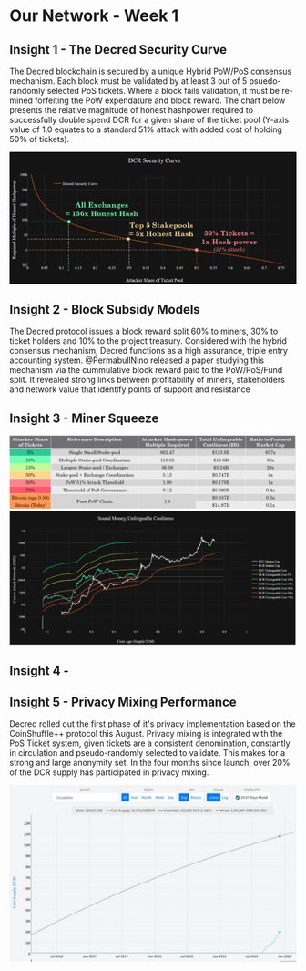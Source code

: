 # Our Network - Week 1

## Insight 1 - The Decred Security Curve
The Decred blockchain is secured by a unique Hybrid PoW/PoS consensus mechanism. Each block must be validated by at least 3 out of 5 psuedo-randomly selected PoS tickets. Where a block fails validation, it must be re-mined forfeiting the PoW expendature and block reward. The chart below presents the relative magnitude of honest hashpower required to successfully double spend DCR for a given share of the ticket pool (Y-axis value of 1.0 equates to a standard 51% attack with added cost of holding 50% of tickets).

![insight_1.png](images/insight_1.png)

## Insight 2 - Block Subsidy Models
The Decred protocol issues a block reward split 60% to miners, 30% to ticket holders and 10% to the project treasury. Considered with the hybrid consensus mechanism, Decred functions as a high assurance, triple entry accounting system. @PermabullNino released a paper studying this mechanism via the cummulative block reward paid to the PoW/PoS/Fund split. It revealed strong links between profitability of miners, stakeholders and network value that identify points of support and resistance



## Insight 3 - Miner Squeeze


![insight_3.png](images/insight_3.png)


## Insight 4 - 





## Insight 5 - Privacy Mixing Performance
Decred rolled out the first phase of it's privacy implementation based on the CoinShuffle++ protocol this August. Privacy mixing is integrated with the PoS Ticket system, given tickets are a consistent denomination, constantly in circulation and pseudo-randomly selected to validate. This makes for a strong and large anonymity set. In the four months since launch, over 20% of the DCR supply has participated in privacy mixing.

![insight_5.png](images/insight_5.jpg)